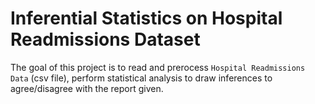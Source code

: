# Inferential Statistics on Hospital Readmissions Dataset

The goal of this project is to read and prerocess `Hospital Readmissions Data` (csv file), perform statistical analysis to 
draw inferences to agree/disagree with the report given.
